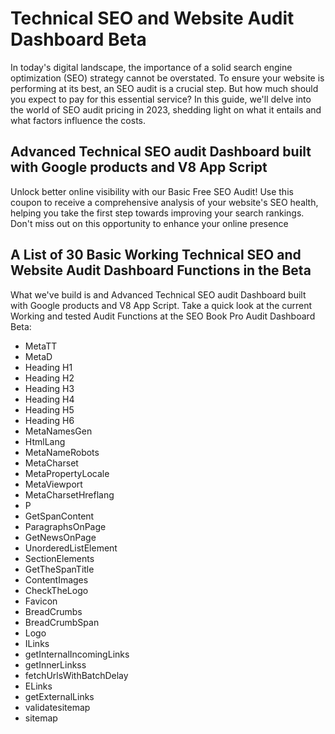 # Technical SEO and Website Audit Dashboard Beta

In today's digital landscape, the importance of a solid search engine optimization (SEO) strategy cannot be overstated. To ensure your website is performing at its best, an SEO audit is a crucial step. But how much should you expect to pay for this essential service? In this guide, we'll delve into the world of SEO audit pricing in 2023, shedding light on what it entails and what factors influence the costs. 

## Advanced Technical SEO audit Dashboard built with Google products and V8 App Script

Unlock better online visibility with our Basic Free SEO Audit! Use this coupon to receive a comprehensive analysis of your website's SEO health, helping you take the first step towards improving your search rankings. Don't miss out on this opportunity to enhance your online presence

## A List of 30 Basic Working Technical SEO and Website Audit Dashboard Functions in the Beta 

What we've build is and Advanced Technical SEO audit Dashboard built with Google products and V8 App Script. Take a quick look at the current Working and tested Audit Functions at the SEO Book Pro Audit Dashboard Beta:

* MetaTT
* MetaD
* Heading H1
* Heading H2
* Heading H3
* Heading H4
* Heading H5
* Heading H6
* MetaNamesGen
* HtmlLang
* MetaNameRobots
* MetaCharset
* MetaPropertyLocale
* MetaViewport
* MetaCharsetHreflang
* P
* GetSpanContent
* ParagraphsOnPage
* GetNewsOnPage
* UnorderedListElement
* SectionElements
* GetTheSpanTitle
* ContentImages
* CheckTheLogo
* Favicon
* BreadCrumbs
* BreadCrumbSpan
* Logo
* ILinks
* getInternalIncomingLinks
* getInnerLinkss
* fetchUrlsWithBatchDelay
* ELinks
* getExternalLinks
* validatesitemap
* sitemap
